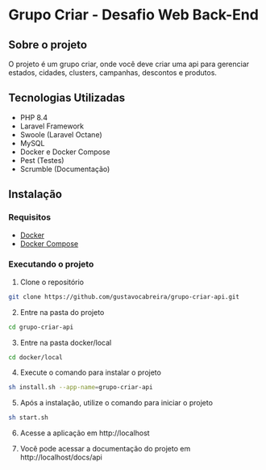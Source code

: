 # Grupo Criar - Desafio Web Back-End

## Sobre o projeto

O projeto é um grupo criar, onde você deve criar uma api para gerenciar estados, cidades, clusters, campanhas, descontos e produtos.

## Tecnologias Utilizadas

- PHP 8.4
- Laravel Framework
- Swoole (Laravel Octane)
- MySQL
- Docker e Docker Compose
- Pest (Testes)
- Scrumble (Documentação)

## Instalação

### Requisitos

- [Docker](https://docs.docker.com/engine/install/)
- [Docker Compose](https://docs.docker.com/compose/install/)

### Executando o projeto

1. Clone o repositório

```bash
git clone https://github.com/gustavocabreira/grupo-criar-api.git
```

2. Entre na pasta do projeto

```bash
cd grupo-criar-api
```

3. Entre na pasta docker/local

```bash
cd docker/local
```

4. Execute o comando para instalar o projeto

```bash
sh install.sh --app-name=grupo-criar-api
```

5. Após a instalação, utilize o comando para iniciar o projeto

```bash
sh start.sh
```

6. Acesse a aplicação em http://localhost

7. Você pode acessar a documentação do projeto em http://localhost/docs/api
